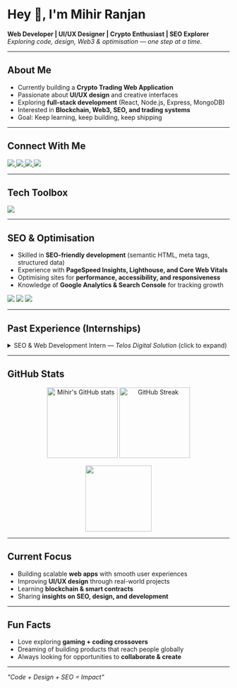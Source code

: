 # Hey 👋, I'm Mihir Ranjan  

**Web Developer | UI/UX Designer | Crypto Enthusiast | SEO Explorer**  
*Exploring code, design, Web3 & optimisation — one step at a time.* 

---

## About Me  

- Currently building a **Crypto Trading Web Application**  
- Passionate about **UI/UX design** and creative interfaces  
- Exploring **full-stack development** (React, Node.js, Express, MongoDB)  
- Interested in **Blockchain, Web3, SEO, and trading systems**  
- Goal: Keep learning, keep building, keep shipping  

---

## Connect With Me  

<p>
  <a href="https://www.linkedin.com/in/mihirrr/" target="_blank">
    <img src="https://img.shields.io/badge/LinkedIn-%230A66C2.svg?&style=for-the-badge&logo=linkedin&logoColor=white" />
  </a>
  <a href="https://dribbble.com/connectmihir" target="_blank">
    <img src="https://img.shields.io/badge/Dribbble-%23EA4C89.svg?&style=for-the-badge&logo=dribbble&logoColor=white" />
  </a>
  <a href="mailto:connectmihirr@gmail.com" target="_blank">
    <img src="https://img.shields.io/badge/Gmail-D14836.svg?&style=for-the-badge&logo=gmail&logoColor=white" />
  </a>
  <a href="https://mihirranjan.in/" target="_blank">
    <img src="https://img.shields.io/badge/Portfolio-%23000000.svg?&style=for-the-badge&logo=vercel&logoColor=white" />
  </a>
</p>  

---

## Tech Toolbox  

<p>
  <img src="https://skillicons.dev/icons?i=html,css,js,tailwind,figma,git,github,vscode,linux,bootstrap,wordpress,python,php,jupyter" />
</p>

---

## SEO & Optimisation  

- Skilled in **SEO-friendly development** (semantic HTML, meta tags, structured data)  
- Experience with **PageSpeed Insights, Lighthouse, and Core Web Vitals**  
- Optimising sites for **performance, accessibility, and responsiveness**  
- Knowledge of **Google Analytics & Search Console** for tracking growth  

<p>
  <img src="https://img.shields.io/badge/SEO-4285F4?style=for-the-badge&logo=google&logoColor=white" />
  <img src="https://img.shields.io/badge/Lighthouse-FF6F00?style=for-the-badge&logo=lighthouse&logoColor=white" />
  <img src="https://img.shields.io/badge/Analytics-E37400?style=for-the-badge&logo=google-analytics&logoColor=white" />
</p>

---

## Past Experience (Internships)  

<details>
  <summary>SEO & Web Development Intern — <i>Telos Digital Solution</i> (click to expand)</summary>  

**Projects Completed:**  
- Created an **SEO-optimised website** generating *5k+ impressions*, *2%+ CTR* with avg. position of *22*.  
- Built and optimised **37 technical blogs** (SEO, content marketing, local SEO) → *27k+ impressions*.  
- Designed & deployed **9 websites** for B2B, D2C, and portfolios.  
- Provided **WordPress training** and created basic HTML sites to meet business goals.  
- Developed and managed a **content HubSpot** to increase organic visibility and traffic.  

**Key Achievements:**  
1. Ranked site on Google for **200+ keywords in 3 months**.  
2. Achieved avg. position **#50** across targeted keywords.  
3. Secured top Bing positions for **130+ keywords** (avg. under top 5).  
4. Generated **27k+ impressions** and **45+ organic clicks** with SEO.  
5. Drove **1.4k+ impressions** via image search with 10+ clicks.  
6. Generated **1.5k+ Bing impressions** and 18+ clicks (CTR > 1.4%).  
7. Implemented **on-page SEO, keyword research, content strategy, and technical SEO**.  
8. Continuously monitored with **Google Analytics, Search Console, and SEO tools** for refinement.  

</details>  

---

## GitHub Stats  

<p align="center">
  <img src="https://github-readme-stats.vercel.app/api?username=connectmihir&show_icons=true&theme=tokyonight" alt="Mihir's GitHub stats" height="160"/>
  <img src="https://github-readme-streak-stats.herokuapp.com/?user=connectmihir&theme=tokyonight" alt="GitHub Streak" height="160"/>
</p>

<p align="center">
  <img src="https://github-readme-stats.vercel.app/api/top-langs/?username=connectmihir&layout=compact&theme=tokyonight" height="150"/>
</p>

---

## Current Focus  

- Building scalable **web apps** with smooth user experiences  
- Improving **UI/UX design** through real-world projects  
- Learning **blockchain & smart contracts**  
- Sharing **insights on SEO, design, and development**  

---

## Fun Facts  

- Love exploring **gaming + coding crossovers**  
- Dreaming of building products that reach people globally  
- Always looking for opportunities to **collaborate & create**  

---

*"Code + Design + SEO = Impact"* 
